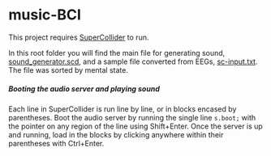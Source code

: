 # music-BCI
This project requires [SuperCollider](https://supercollider.github.io/download) to run.  

In this root folder you will find the main file for generating sound, [sound_generator.scd](https://github.com/jolenefoong/music-BCI/blob/main/sound_generator.scd), and a sample file converted from EEGs, [sc-input.txt](https://github.com/jolenefoong/music-BCI/blob/main/sc-input.txt). The file was sorted by mental state.  

##### Booting the audio server and playing sound
Each line in SuperCollider is run line by line, or in blocks encased by parentheses. Boot the audio server by running the single line ```s.boot;``` with the pointer on any region of the line using Shift+Enter. Once the server is up and running, load in the blocks by clicking anywhere within their parentheses with Ctrl+Enter.
